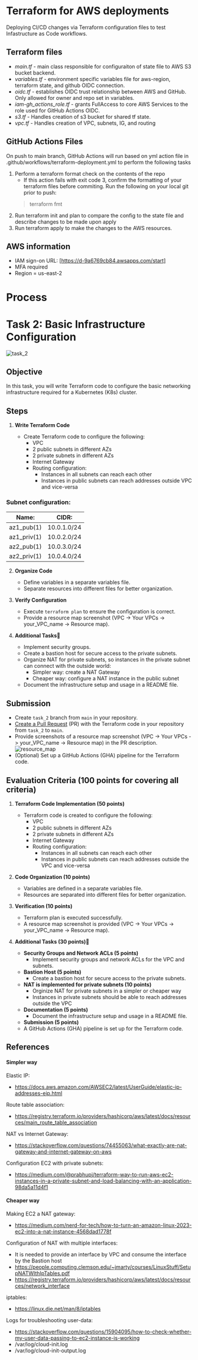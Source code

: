 
# Terraform for AWS deployments

Deploying CI/CD changes via Terraform configuration files to test Infastructure as Code workflows.

## Terraform files

+ *main.tf* - main class responsible for configuraiton of state file to AWS S3 bucket backend.
+ *variables.tf* - environment specific variables file for aws-region, terraform state, and github OIDC connection.
+ *oidc.tf* - establishes OIDC trust relationship between AWS and GitHub. Only allowed for owner and repo set in variables.
+ *iam-gh_actions_role.tf* - grants FullAccess to core AWS Services to the role used for GitHub Actions OIDC.
+ *s3.tf* - Handles creation of s3 bucket for shared tf state.
+ *vpc.tf* - Handles creation of VPC, subnets, IG, and routing

## GitHub Actions Files

On push to main branch, GitHub Actions will run based on yml action file in .github/workflows/terraform-deployment.yml to perform the following tasks

1. Perform a terraform format check on the contents of the repo
    + If this action fails with exit code 3, confirm the formatting of your terraform files before commiting. Run the following on your local git prior to push:
    > terraform fmt
2. Run terraform init and plan to compare the config to the state file and describe changes to be made upon apply
3. Run terraform apply to make the changes to the AWS resources.

## AWS information

+ IAM sign-on URL: [https://d-9a6769cb84.awsapps.com/start]
+ MFA required
+ Region = us-east-2

# Process

# Task 2: Basic Infrastructure Configuration

![task_2](.visual_assets/task_2.png)

## Objective

In this task, you will write Terraform code to configure the basic networking infrastructure required for a Kubernetes (K8s) cluster.

## Steps

1. **Write Terraform Code**

   - Create Terraform code to configure the following:
     - VPC
     - 2 public subnets in different AZs
     - 2 private subnets in different AZs
     - Internet Gateway
     - Routing configuration:
       - Instances in all subnets can reach each other
       - Instances in public subnets can reach addresses outside VPC and vice-versa

### Subnet configuration:

|  Name:          |  CIDR:           |
|  -------------- |  --------------- |
|  az1_pub(1)     |  10.0.1.0/24     |
|  az1_priv(1)    |  10.0.2.0/24     |
|  az2_pub(1)     |  10.0.3.0/24     |
|  az2_priv(1)    |  10.0.4.0/24     |

2. **Organize Code**

   - Define variables in a separate variables file.
   - Separate resources into different files for better organization.

3. **Verify Configuration**

   - Execute `terraform plan` to ensure the configuration is correct.
   - Provide a resource map screenshot (VPC -> Your VPCs -> your_VPC_name -> Resource map).

4. **Additional Tasks💫**
   - Implement security groups.
   - Create a bastion host for secure access to the private subnets.
   - Organize NAT for private subnets, so instances in the private subnet can connect with the outside world:
     - Simpler way: create a NAT Gateway
     - Cheaper way: configure a NAT instance in the public subnet
   - Document the infrastructure setup and usage in a README file.

## Submission

- Create `task_2` branch from `main` in your repository.
- [Create a Pull Request](https://docs.github.com/en/pull-requests/collaborating-with-pull-requests/proposing-changes-to-your-work-with-pull-requests/creating-a-pull-request) (PR) with the Terraform code in your repository from `task_2` to `main`.
- Provide screenshots of a resource map screenshot (VPC -> Your VPCs -> your_VPC_name -> Resource map) in the PR description.
![resource_map](.visual_assets/resource_map.png)
- (Optional) Set up a GitHub Actions (GHA) pipeline for the Terraform code.

## Evaluation Criteria (100 points for covering all criteria)

1. **Terraform Code Implementation (50 points)**

   - Terraform code is created to configure the following:
     - VPC
     - 2 public subnets in different AZs
     - 2 private subnets in different AZs
     - Internet Gateway
     - Routing configuration:
       - Instances in all subnets can reach each other
       - Instances in public subnets can reach addresses outside the VPC and vice-versa

2. **Code Organization (10 points)**

   - Variables are defined in a separate variables file.
   - Resources are separated into different files for better organization.

3. **Verification (10 points)**

   - Terraform plan is executed successfully.
   - A resource map screenshot is provided (VPC -> Your VPCs -> your_VPC_name -> Resource map).

4. **Additional Tasks (30 points)💫**
   - **Security Groups and Network ACLs (5 points)**
     - Implement security groups and network ACLs for the VPC and subnets.
   - **Bastion Host (5 points)**
     - Create a bastion host for secure access to the private subnets.
   - **NAT is implemented for private subnets (10 points)**
     - Orginize NAT for private subnets in a simpler or cheaper way
     - Instances in private subnets should be able to reach addresses outside the VPC
   - **Documentation (5 points)**
     - Document the infrastructure setup and usage in a README file.
   - **Submission (5 points)**
   - A GitHub Actions (GHA) pipeline is set up for the Terraform code.

## References

#### Simpler way

Elastic IP:

- https://docs.aws.amazon.com/AWSEC2/latest/UserGuide/elastic-ip-addresses-eip.html

Route table association:

- https://registry.terraform.io/providers/hashicorp/aws/latest/docs/resources/main_route_table_association

NAT vs Internet Gateway:

- https://stackoverflow.com/questions/74455063/what-exactly-are-nat-gateway-and-internet-gateway-on-aws

Configuration EC2 with private subnets:

- https://medium.com/@prabhupj/terraform-way-to-run-aws-ec2-instances-in-a-private-subnet-and-load-balancing-with-an-application-98da5a11d4f1

#### Cheaper way

Making EC2 a NAT gateway:

- https://medium.com/nerd-for-tech/how-to-turn-an-amazon-linux-2023-ec2-into-a-nat-instance-4568dad1778f

Configuration of NAT with multiple interfaces:

- It is needed to provide an interface by VPC and consume the interface by the Bastion host
- https://people.computing.clemson.edu/~jmarty/courses/LinuxStuff/SetupNATWIthIpTables.pdf
- https://registry.terraform.io/providers/hashicorp/aws/latest/docs/resources/network_interface

iptables:

- https://linux.die.net/man/8/iptables

Logs for troubleshooting user-data:

- https://stackoverflow.com/questions/15904095/how-to-check-whether-my-user-data-passing-to-ec2-instance-is-working
- /var/log/cloud-init.log
- /var/log/cloud-init-output.log